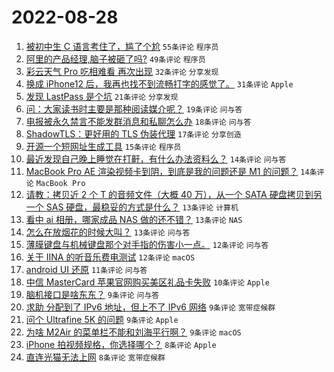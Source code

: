 # 2022-08-28

1. [被初中生 C 语言考住了，尴了个尬](https://www.v2ex.com/t/875942) `55条评论` `程序员`
1. [阿里的产品经理,脑子被砸了吗?](https://www.v2ex.com/t/875957) `49条评论` `程序员`
1. [彩云天气 Pro 吃相难看 再次出现](https://www.v2ex.com/t/875963) `32条评论` `分享发现`
1. [换成 iPhone12 后，我再也找不到流畅打字的感觉了。](https://www.v2ex.com/t/875954) `31条评论` `Apple`
1. [发现 LastPass 是个坑](https://www.v2ex.com/t/875964) `21条评论` `分享发现`
1. [问：大家读书时主要是那种阅读媒介呢？](https://www.v2ex.com/t/875948) `19条评论` `问与答`
1. [电报被永久禁言不能发群消息和私聊怎么办](https://www.v2ex.com/t/875938) `18条评论` `问与答`
1. [ShadowTLS：更好用的 TLS 伪装代理](https://www.v2ex.com/t/875975) `17条评论` `分享创造`
1. [开源一个短网址生成工具](https://www.v2ex.com/t/875924) `15条评论` `程序员`
1. [最近发现自己晚上睡觉在打鼾，有什么办法资料么？](https://www.v2ex.com/t/875945) `14条评论` `问与答`
1. [MacBook Pro AE 渲染视频卡到阴，到底是我的问题还是 M1 的问题？](https://www.v2ex.com/t/875932) `14条评论` `MacBook Pro`
1. [请教：拷贝近 2 个 T 的音频文件（大概 40 万），从一个 SATA 硬盘拷贝到另一个 SAS 硬盘，最稳妥的方式是什么？](https://www.v2ex.com/t/875960) `13条评论` `计算机`
1. [看中 ai 相册，哪家成品 NAS 做的还不错？](https://www.v2ex.com/t/875949) `13条评论` `NAS`
1. [怎么在放烟花的时候大叫？](https://www.v2ex.com/t/875930) `13条评论` `问与答`
1. [薄膜键盘与机械键盘那个对手指的伤害小一点。](https://www.v2ex.com/t/875987) `12条评论` `问与答`
1. [关于 IINA 的听音乐费电测试](https://www.v2ex.com/t/875926) `12条评论` `macOS`
1. [android UI 还原](https://www.v2ex.com/t/875925) `11条评论` `问与答`
1. [中信 MasterCard 苹果官网购买美区礼品卡失败](https://www.v2ex.com/t/875996) `10条评论` `Apple`
1. [脑机接口是啥东东？](https://www.v2ex.com/t/875984) `9条评论` `问与答`
1. [求助 分配到了 IPv6 地址，但上不了 IPv6 网络](https://www.v2ex.com/t/875981) `9条评论` `宽带症候群`
1. [问个 Ultrafine 5K 的问题](https://www.v2ex.com/t/875961) `9条评论` `Apple`
1. [为啥 M2Air 的菜单栏不能和刘海平行啊？](https://www.v2ex.com/t/875959) `9条评论` `macOS`
1. [iPhone 拍视频规格，你选择哪个？](https://www.v2ex.com/t/875971) `8条评论` `Apple`
1. [直连光猫无法上网](https://www.v2ex.com/t/875937) `8条评论` `宽带症候群`
